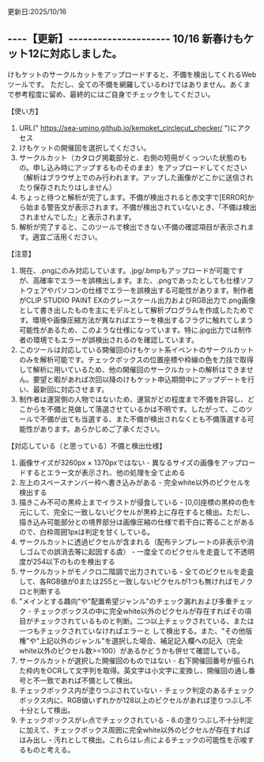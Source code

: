 更新日:2025/10/16

----【更新】---------------------
10/16 新春けもケット12に対応しました。
--------------------------------

けもケットのサークルカットをアップロードすると、不備を検出してくれるWebツールです。 ただし、全ての不備を網羅しているわけではありません。あくまで参考程度に留め、最終的にはご自身でチェックをしてください。

【使い方】
1. URL(" https://sea-umino.github.io/kemoket_circlecut_checker/ ")にアクセス
2. けもケットの開催回を選択してください。
3. サークルカット（カタログ掲載部分と、右側の短冊がくっついた状態のもの。申し込み時にアップするものそのまま）をアップロードしてください（解析はブラウザ上でのみ行われます。アップした画像がどこかに送信されたり保存されたりはしません）
4. ちょっと待つと解析が完了します。不備が検出されると赤文字で[ERROR]から始まる警告文が表示されます。不備が検出されていないとき、「不備は検出されませんでした」と表示されます。
5. 解析が完了すると、このツールで検出できない不備の確認項目が表示されます。適宜ご活用ください。

【注意】
1. 現在、.pngにのみ対応しています。.jpg/.bmpもアップロードが可能ですが、高確率でエラーを誤検出します。また、.pngであったとしても仕様ソフトウェアやパソコンの仕様でエラーを誤検出する可能性があります。制作者がCLIP STUDIO PAINT EXのグレースケール出力およびRGB出力で.png画像として書き出したものを主にモデルとして解析プログラムを作成したためです。環境や画像圧縮方法が異なればエラーを検出するフラグに触れてしまう可能性があるため、このような仕様になっています。特に.jpg出力では制作者の環境でもエラーが誤検出されるのを確認しています。
2. このツールは対応している開催回のけもケット系イベントのサークルカットのみを解析可能です。チェックボックスの位置座標や枠線の色を力技で取得して解析に用いているため、他の開催回のサークルカットの解析はできません。要望と暇があれば次回以降のけもケット申込期間中にアップデートを行い、最新回に対応させます。
3. 制作者は運営側の人物ではないため、運営がどの程度まで不備を許容し、どこからを不備と見做して落選させているかは不明です。したがって、このツールで不備が出ても当選する、また不備が検出されなくとも不備落選する可能性があります。あらかじめご了承ください。

【対応している（と思っている）不備と検出仕様】
1. 画像サイズが3260px × 1370pxではない - 異なるサイズの画像をアップロードするとエラー文が表示され、他の処理を全て止める
2. 左上のスペースナンバー枠へ書き込みがある - 完全white以外のピクセルを検出する
3. 描きこみ不可の黒枠上までイラストが侵食している - [0,0]座標の黒枠の色を元にして、完全に一致しないピクセルが黒枠上に存在すると検出。ただし、描き込み可能部分との境界部分は画像圧縮の仕様で若干白に寄ることがあるので、白枠周囲1pxは判定を甘くしている。
4. サークルカットに透過ピクセルが含まれる（配布テンプレートの非表示や消しゴムでの誤消去等に起因する虞） - 一度全てのピクセルを走査して不透明度が254以下のものを検出する
5. サークルカットがモノクロ二階調で出力されている - 全てのピクセルを走査して、各RGB値が0または255と一致しないピクセルが1つも無ければモノクロと判断する
6. "メインとする趣向"や"配置希望ジャンル"のチェック漏れおよび多重チェック - チェックボックスの中に完全white以外のピクセルが存在すればその項目がチェックされているものと判断。二つ以上チェックされている、または一つもチェックされていなければエラーと して検出する。また、"その他版権"や"上記以外のジャンル"を選択した場合、補足記入欄への記入（完全white以外のピクセル数>=100）があるかどうかも併せて確認している。
7. サークルカットが選択した開催回のものではない - 右下開催回番号が振られた枠内をOCRして文字列を取得。英文字は小文字に変換し、開催回の通し番号と不一致であれば不備として検出。
8. チェックボックス内が塗りつぶされていない - チェック判定のあるチェックボックス内に、RGB値いずれかが128以上のピクセルがあれば塗りつぶし不十分として検出。
9. チェックボックスがレ点でチェックされている - 8.の塗りつぶし不十分判定に加えて、チェックボックス周囲に完全white以外のピクセルが存在すればはみ出し・汚れとして検出。これらはレ点によるチェックの可能性を示唆するものと考える。
